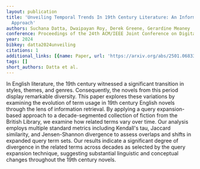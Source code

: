 ```yaml
---
layout: publication
title: 'Unveiling Temporal Trends In 19th Century Literature: An Information Retrieval
  Approach'
authors: Suchana Datta, Dwaipayan Roy, Derek Greene, Gerardine Meaney
conference: Proceedings of the 24th ACM/IEEE Joint Conference on Digital Libraries
year: 2024
bibkey: datta2024unveiling
citations: 1
additional_links: [{name: Paper, url: 'https://arxiv.org/abs/2501.06833'}]
tags: []
short_authors: Datta et al.
---
```

In English literature, the 19th century witnessed a significant transition in
styles, themes, and genres. Consequently, the novels from this period display
remarkable diversity. This paper explores these variations by examining the
evolution of term usage in 19th century English novels through the lens of
information retrieval. By applying a query expansion-based approach to a
decade-segmented collection of fiction from the British Library, we examine how
related terms vary over time. Our analysis employs multiple standard metrics
including Kendall's tau, Jaccard similarity, and Jensen-Shannon divergence to
assess overlaps and shifts in expanded query term sets. Our results indicate a
significant degree of divergence in the related terms across decades as
selected by the query expansion technique, suggesting substantial linguistic
and conceptual changes throughout the 19th century novels.